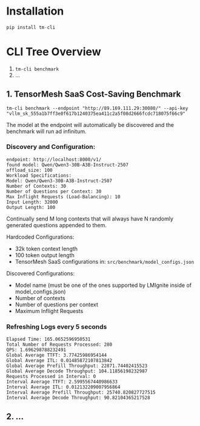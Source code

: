 # Installation

```python
pip install tm-cli
```

# CLI Tree Overview

1. `tm-cli benchmark`
2. ...

## 1. TensorMesh SaaS Cost-Saving Benchmark

`tm-cli benchmark --endpoint "http://89.169.111.29:30080/" --api-key "vllm_sk_555a1b7ff3e0f617b1240375ea411c2a5f08d2666fcdc718075f66c9"`

The model at the endpoint will automatically be discovered and the benchmark will run ad infinitum. 

### Discovery and Configuration: 

```text
endpoint: http://localhost:8000/v1/
found model: Qwen/Qwen3-30B-A3B-Instruct-2507
offload_size: 100
Workload Specifications:
Model: Qwen/Qwen3-30B-A3B-Instruct-2507
Number of Contexts: 30
Number of Questions per Context: 30
Max Inflight Requests (Load-Balancing): 10
Input Length: 32000
Output Length: 100
```

Continually send M long contexts that will always have N randomly generated questions appended to them.

Hardcoded Configurations:

- 32k token context length
- 100 token output length
- TensorMesh SaaS configurations in: `src/benchmark/model_configs.json`

Discovered Configurations:

- Model name (must be one of the ones supported by LMIgnite inside of model_configs.json)
- Number of contexts
- Number of questions per context
- Maximum Inflight Requests

### Refreshing Logs every 5 seconds

```text
Elapsed Time: 165.0652596950531
Total Number of Requests Processed: 280
QPS: 1.696298788232491
Global Average TTFT: 3.77425986954144
Global Average ITL: 0.01485872107813842
Global Average Prefill Throughput: 22871.74402415523
Global Average Decode Throughput: 104.11856198232987
Requests Processed in Interval: 0
Interval Average TTFT: 2.5995567440986633
Interval Average ITL: 0.012132209007956864
Interval Average Prefill Throughput: 25740.820827727515
Interval Average Decode Throughput: 90.82104365217528
```

## 2. ...